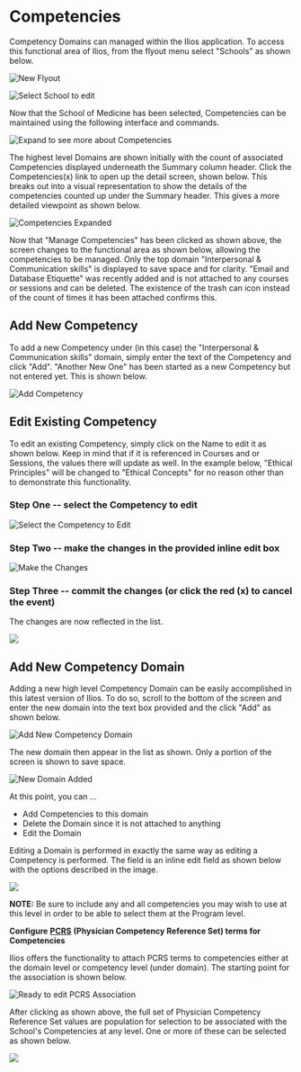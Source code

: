 # Competencies

Competency Domains can managed within the Ilios application. To access this functional area of Ilios, from the flyout menu select "Schools" as shown below.

![New Flyout](../.gitbook/assets/updated_flyout.jpg)

![Select School to edit](../.gitbook/assets/schools.jpg)

Now that the School of Medicine has been selected, Competencies can be maintained using the following interface and commands.

![Expand to see more about Competencies](../.gitbook/assets/manage_competencies.jpg)

The highest level Domains are shown initially with the count of associated Competencies displayed underneath the Summary column header. Click the Competencies\(x\) link to open up the detail screen, shown below. This breaks out into a visual representation to show the details of the competencies counted up under the Summary header. This gives a more detailed viewpoint as shown below.

![Competencies Expanded](../.gitbook/assets/competencies_expanded.jpg)

Now that "Manage Competencies" has been clicked as shown above, the screen changes to the functional area as shown below, allowing the competencies to be managed. Only the top domain "Interpersonal & Communication skills" is displayed to save space and for clarity. "Email and Database Etiquette" was recently added and is not attached to any courses or sessions and can be deleted. The existence of the trash can icon instead of the count of times it has been attached confirms this.

## Add New Competency

To add a new Competency under \(in this case\) the "Interpersonal & Communication skills" domain, simply enter the text of the Competency and click "Add". "Another New One" has been started as a new Competency but not entered yet. This is shown below.

![Add Competency](../.gitbook/assets/competency_add.jpg)

## Edit Existing Competency

To edit an existing Competency, simply click on the Name to edit it as shown below. Keep in mind that if it is referenced in Courses and or Sessions, the values there will update as well. In the example below, "Ethical Principles" will be changed to "Ethical Concepts" for no reason other than to demonstrate this functionality.

### Step One -- select the Competency to edit

![Select the Competency to Edit](../.gitbook/assets/update_comp_1.jpg)

### Step Two -- make the changes in the provided inline edit box

![Make the Changes](../.gitbook/assets/update_comp_2.jpg)

### Step Three -- commit the changes \(or click the red \(x\) to cancel the event\)

The changes are now reflected in the list.

![](../.gitbook/assets/update_comp_3.jpg)

## Add New Competency Domain

Adding a new high level Competency Domain can be easily accomplished in this latest version of Ilios. To do so, scroll to the bottom of the screen and enter the new domain into the text box provided and the click "Add" as shown below.

![Add New Competency Domain](../.gitbook/assets/new_domain.jpg)

 The new domain then appear in the list as shown. Only a portion of the screen is shown to save space. 

![New Domain Added](../.gitbook/assets/new_domain_2.jpg)

At this point, you can ...

* Add Competencies to this domain
* Delete the Domain since it is not attached to anything
* Edit the Domain

Editing a Domain is performed in exactly the same way as editing a Competency is performed. The field is an inline edit field as shown below with the options described in the image.

![](../.gitbook/assets/edit_domain.jpg)

**NOTE:** Be sure to include any and all competencies you may wish to use at this level in order to be able to select them at the Program level.

**Configure** [**PCRS**](https://www.aamc.org/what-we-do/mission-areas/medical-education/curriculum-inventory/establish-your-ci/physician-competency-reference-set) **\(Physician Competency Reference Set\) terms for Competencies**

Ilios offers the functionality to attach PCRS terms to competencies either at the domain level or competency level \(under domain\). The starting point for the association is shown below.

![Ready to edit PCRS Association](../.gitbook/assets/screen-shot-2021-09-17-at-3.11.24-pm.png)

After clicking as shown above, the full set of Physician Competency Reference Set values are population for selection to be associated with the School's Competencies at any level. One or more of these can be selected as shown below.

![](../.gitbook/assets/screen-shot-2021-09-17-at-3.23.54-pm.png)






